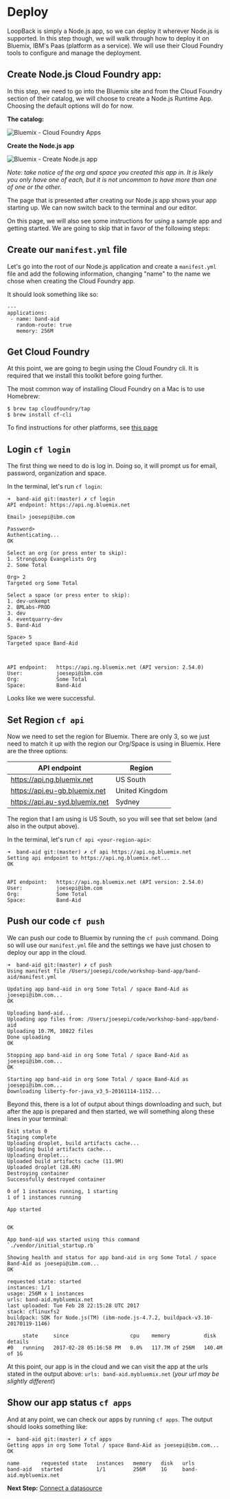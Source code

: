 # Deploy

LoopBack is simply a Node.js app, so we can deploy it wherever Node.js is supported. In this step though, we will walk through how to deploy it on Bluemix, IBM's Paas (platform as a service). We will use their Cloud Foundry tools to configure and manage the deployment.


## Create Node.js Cloud Foundry app:

In this step, we need to go into the Bluemix site and from the Cloud Foundry section of their catalog, we will choose to create a Node.js Runtime App. Choosing the default options will do for now.

**The catalog:**

![Bluemix - Cloud Foundry Apps](assets/cloud-foundry-apps.png)

**Create the Node.js app**

![Bluemix - Create Node.js app](assets/create-nodejs-app.png)

*Note: take notice of the org and space you created this app in. It is likely you only have one of each, but it is not uncommon to have more than one of one or the other.*

The page that is presented after creating our Node.js app shows your app starting up. We can now switch back to the terminal and our editor.

On this page, we will also see some instructions for using a sample app and getting started. We are going to skip that in favor of the following steps:

## Create our `manifest.yml` file

Let's go into the root of our Node.js application and create a `manifest.yml` file and add the following information, changing "name" to the name we chose when creating the Cloud Foundry app.

It should look something like so:

```
---
applications:
 - name: band-aid
   random-route: true
   memory: 256M
```

## Get Cloud Foundry

At this point, we are going to begin using the Cloud Foundry cli. It is required that we install this toolkit before going further.

The most common way of installing Cloud Foundry on a Mac is to use Homebrew:

```
$ brew tap cloudfoundry/tap
$ brew install cf-cli
```

To find instructions for other platforms, see [this page](https://github.com/cloudfoundry/cli#downloads)

## Login `cf login`

The first thing we need to do is log in. Doing so, it will prompt us for email, password, organization and space.

In the terminal, let's run `cf login`:

```
➜  band-aid git:(master) ✗ cf login
API endpoint: https://api.ng.bluemix.net

Email> joesepi@ibm.com

Password>
Authenticating...
OK

Select an org (or press enter to skip):
1. StrongLoop Evangelists Org
2. Some Total

Org> 2
Targeted org Some Total

Select a space (or press enter to skip):
1. dev-unkempt
2. BMLabs-PROD
3. dev
4. eventquarry-dev
5. Band-Aid

Space> 5
Targeted space Band-Aid



API endpoint:   https://api.ng.bluemix.net (API version: 2.54.0)
User:           joesepi@ibm.com
Org:            Some Total
Space:          Band-Aid
```

Looks like we were successful.

## Set Region `cf api`

Now we need to set the region for Bluemix. There are only 3, so we just need to match it up with the region our Org/Space is using in Bluemix. Here are the three options:

|API endpoint                   |Region
|---                            |---
|https://api.ng.bluemix.net	|US South
|https://api.eu-gb.bluemix.net	|United Kingdom
|https://api.au-syd.bluemix.net	|Sydney

The region that I am using is US South, so you will see that set below (and also in the output above).

In the terminal, let's run `cf api <your-region-api>`:

```
➜  band-aid git:(master) ✗ cf api https://api.ng.bluemix.net
Setting api endpoint to https://api.ng.bluemix.net...
OK


API endpoint:   https://api.ng.bluemix.net (API version: 2.54.0)
User:           joesepi@ibm.com
Org:            Some Total
Space:          Band-Aid
```

## Push our code `cf push`

We can push our code to Bluemix by running the `cf push` command. Doing so will use our `manifest.yml` file and the settings we have just chosen to deploy our app in the cloud.

```
➜  band-aid git:(master) ✗ cf push
Using manifest file /Users/joesepi/code/workshop-band-app/band-aid/manifest.yml

Updating app band-aid in org Some Total / space Band-Aid as joesepi@ibm.com...
OK

Uploading band-aid...
Uploading app files from: /Users/joesepi/code/workshop-band-app/band-aid
Uploading 10.7M, 10822 files
Done uploading
OK

Stopping app band-aid in org Some Total / space Band-Aid as joesepi@ibm.com...
OK

Starting app band-aid in org Some Total / space Band-Aid as joesepi@ibm.com...
Downloading liberty-for-java_v3_5-20161114-1152...
```

Beyond this, there is a lot of output about things downloading and such, but after the app is prepared and then started, we will something along these lines in your terminal:

```
Exit status 0
Staging complete
Uploading droplet, build artifacts cache...
Uploading build artifacts cache...
Uploading droplet...
Uploaded build artifacts cache (11.9M)
Uploaded droplet (28.6M)
Destroying container
Successfully destroyed container

0 of 1 instances running, 1 starting
1 of 1 instances running

App started


OK

App band-aid was started using this command `./vendor/initial_startup.rb`

Showing health and status for app band-aid in org Some Total / space Band-Aid as joesepi@ibm.com...
OK

requested state: started
instances: 1/1
usage: 256M x 1 instances
urls: band-aid.mybluemix.net
last uploaded: Tue Feb 28 22:15:28 UTC 2017
stack: cflinuxfs2
buildpack: SDK for Node.js(TM) (ibm-node.js-4.7.2, buildpack-v3.10-20170119-1146)

     state     since                    cpu    memory           disk           details
#0   running   2017-02-28 05:16:58 PM   0.0%   117.7M of 256M   140.4M of 1G
```

At this point, our app is in the cloud and we can visit the app at the urls stated in the output above: `urls: band-aid.mybluemix.net` (*your url may be slightly different*)

## Show our app status `cf apps`

And at any point, we can check our apps by running `cf apps`. The output should looks something like:

```
➜  band-aid git:(master) ✗ cf apps
Getting apps in org Some Total / space Band-Aid as joesepi@ibm.com...
OK

name       requested state   instances   memory   disk   urls
band-aid   started           1/1         256M     1G     band-aid.mybluemix.net
```

**Next Step:** [Connect a datasource](06-datasource.md)
